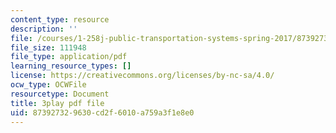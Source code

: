```yaml
---
content_type: resource
description: ''
file: /courses/1-258j-public-transportation-systems-spring-2017/873927329630cd2f6010a759a3f1e8e0_K2g0trGAfgo.pdf
file_size: 111948
file_type: application/pdf
learning_resource_types: []
license: https://creativecommons.org/licenses/by-nc-sa/4.0/
ocw_type: OCWFile
resourcetype: Document
title: 3play pdf file
uid: 87392732-9630-cd2f-6010-a759a3f1e8e0
---
```

